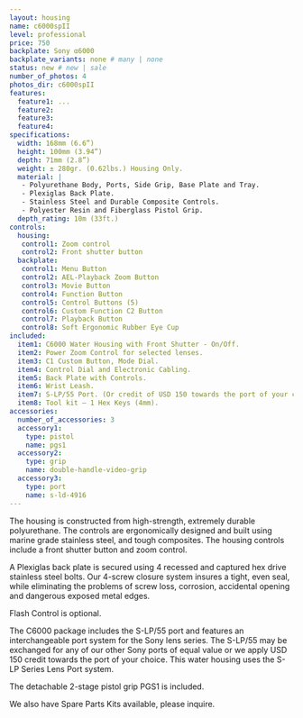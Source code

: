 ```yaml
---
layout: housing
name: c6000spII
level: professional
price: 750
backplate: Sony α6000
backplate_variants: none # many | none
status: new # new | sale
number_of_photos: 4
photos_dir: c6000spII
features:
  feature1: ...
  feature2:
  feature3:
  feature4:
specifications:
  width: 168mm (6.6”)
  height: 100mm (3.94”)
  depth: 71mm (2.8”)
  weight: ± 280gr. (0.62lbs.) Housing Only.  
  material: |
   - Polyurethane Body, Ports, Side Grip, Base Plate and Tray.
   - Plexiglas Back Plate.
   - Stainless Steel and Durable Composite Controls.
   - Polyester Resin and Fiberglass Pistol Grip.
  depth_rating: 10m (33ft.)
controls:
  housing:
   control1: Zoom control
   control2: Front shutter button
  backplate:
   control1: Menu Button
   control2: AEL-Playback Zoom Button
   control3: Movie Button
   control4: Function Button
   control5: Control Buttons (5)
   control6: Custom Function C2 Button
   control7: Playback Button
   control8: Soft Ergonomic Rubber Eye Cup
included:
  item1: C6000 Water Housing with Front Shutter - On/Off.
  item2: Power Zoom Control for selected lenses.
  item3: C1 Custom Button, Mode Dial.
  item4: Control Dial and Electronic Cabling.
  item5: Back Plate with Controls.
  item6: Wrist Leash.
  item7: S-LP/55 Port. (Or credit of USD 150 towards the port of your choice).
  item8: Tool kit – 1 Hex Keys (4mm).
accessories:
  number_of_accessories: 3
  accessory1:
    type: pistol
    name: pgs1
  accessory2:
    type: grip
    name: double-handle-video-grip
  accessory3:
    type: port
    name: s-ld-4916
---
```

The housing is constructed from high-strength, extremely durable polyurethane. The controls are ergonomically designed and built using marine grade stainless steel, and tough composites. The housing controls include a front shutter button and zoom control.

A Plexiglas back plate is secured using 4 recessed and captured hex drive stainless steel bolts. Our 4-screw closure system insures a tight, even seal, while eliminating the problems of screw loss, corrosion, accidental opening and dangerous exposed metal edges.

Flash Control is optional.

The C6000 package includes the S-LP/55 port and features an interchangeable port system for the Sony lens series.  The S-LP/55 may be exchanged for any of our other Sony ports of equal value or we apply USD 150 credit towards the port of your choice. This water housing uses the S-LP Series Lens Port system.

The detachable 2-stage pistol grip PGS1 is included.

We also have Spare Parts Kits available, please inquire.
